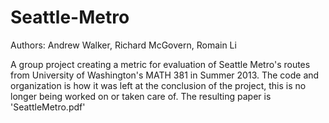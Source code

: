 Seattle-Metro
=============
Authors: Andrew Walker, Richard McGovern, Romain Li

A group project creating a metric for evaluation of Seattle Metro's routes from University of Washington's MATH 381 in Summer 2013. The code and organization is how it was left at the conclusion of the project, this is no longer being worked on or taken care of.
The resulting paper is 'SeattleMetro.pdf'
